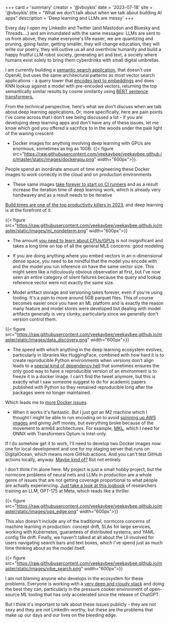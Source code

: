 +++
card = 'summary'
creator = '@vboykis'
date = '2023-07-18'
site = '@vboykis'
title = "What we don't talk about when we talk about building AI apps"
description = 'Deep learning and LLMs are messy'
+++

Every day I open my LinkedIn and Twitter (and Mastodon and Bluesky and Threads....) and am innundated with the same messages: LLMs are sent to us from above, they make everyone's life easier,  we are quantizing and pruning, going faster, getting smaller, they will change education, they will write our poetry, they will outlive us all and overthrow humanity and build a happy fruitful LLM robot society, generating art and text, a society where humans exist solely to bring them cyberdrinks with small digital umbrellas. 

I am currently building a [semantic search application](https://viberary.pizza), that doesn't use OpenAI, but uses the same architectural patterns as most vector search applications - a query tower that [encodes text to embeddings](https://vickiboykis.com/what_are_embeddings/) and does KNN lookup against a model with pre-encoded vectors, returning the top semantically similar results by cosine similarity using [BERT sentence transformers.](https://www.sbert.net/) 

From the technical perspective, here's what we don't discuss when we talk about deep learning applications. Or, more specifically, here are pain points I've come across that I don't see being discussed a lot - if you are developing deep learning apps and don't have any of these issues, let me know which god you offered a sacrifice to in the woods under the pale light of the waning crescent:

+ Docker images for anything involving deep learning with GPUs are enormous, sometimes as big as 10GB. {{< figure src="https://raw.githubusercontent.com/veekaybee/veekaybee.github.io/master/static/images/dockergpu.png" width="600px">}}. 

People spend an inordinate amount of time engineering these Docker images to work correctly in the cloud and on production environments

+ These same images [take forever to start on CI runners](https://blog.allenai.org/python-caching-in-github-actions-e9452698e98d) and as a result increase the iteration time of deep learning work, which is already very handwavey and as a result needs to be iterative

[Build times are one of the top productivity killers in 2023](https://newsletter.abinoda.com/p/build-times-and-developer-productivity), and deep learning is at the forefront of it. 

{{< figure src="https://raw.githubusercontent.com/veekaybee/veekaybee.github.io/master/static/images/ml_nondeterm.png" width="600px">}}

+ The amount [you need to learn about CPUs/GPUs](https://timdettmers.com/2023/01/30/which-gpu-for-deep-learning/) is not insignificant and takes a long time on top of all the general MLE concerns: good modeling 

+ If you are doing anything where you embed vectors in an n-dimensional dense space, you need to be mindful that the model you encode with and the model you run inference on have the same vector size. This might seem like a ridiculously obvious observation at first, but I've now seen an entire category of silent failures because the query and lookup reference vector were not exactly the same size. 

+ Model artifact storage and versioning takes forever, even if you're using tooling. It's a pain to move around 5GB parquet files. This of course becomes easier once you have an ML platform and is exactly the reason many feature and model stores were developed but dealing with model artifacts generally is very clunky, particularly since we generally don't version control them.  

{{< figure src="https://raw.githubusercontent.com/veekaybee/veekaybee.github.io/master/static/images/data_discovery.png" width="600px">}}

+ The speed with which anything in the deep learning ecosystem evolves, particularly in libraries like HuggingFace, combined with how hard it is to create reproducible Python environments when versions don't align leads to a [special kind of dependency hell](https://news.ycombinator.com/item?id=20672201) that sometimes ensures the only good way to have a reproducible version of an environment is to freeze it in a docker image. I can't find the tweet anymore, but this is exactly what I saw someone suggest to do for academic papers published with Python so they remained reproducible long after the packages were no longer maintained. 

Which leads me to [more Docker issues](https://www.youtube.com/watch?v=I4wkCSd7iMM). 

+ When it works it's fantastic. But I just got an M2 machine which I thought I might be able to run encoding on to avoid [spinning up AWS images](https://vickiboykis.com/2022/07/26/how-to-prepare-an-aws-test-image-for-pytorch/) and giving Jeff money, but everything broke because of the movement to arm64 architectures. For example, [MKL](https://www.reddit.com/r/DSP/comments/dh25lq/intel_mkl_on_arm_hear_me_out/), which I need for ONNX with Transformers Optum is Intel-only. 

If I do somehow get it to work, I'll need to develop two Docker images now: one for local development and one for my staging server that runs on DigitalOcean, which means more GitHub actions. And you can't test GitHub actions locally, anyway. [Maybe kind of?](https://github.com/nektos/act) But not entirely. 

I don't think I'm alone here. My project is just a small hobby project, but the normcore problems of neural nets and LLMs in production are a whole genre of issues that are not getting coverage proportional to what people are actually experiencing. [Just take a look at this logbook](https://github.com/facebookresearch/metaseq/blob/main/projects/OPT/chronicles/OPT175B_Logbook.pdf) of researchers training an LLM, OPT-175 at Meta, which reads like a thriller. 

{{< figure src="https://raw.githubusercontent.com/veekaybee/veekaybee.github.io/master/static/images/ops_edge.png" width="600px">}}

This also doesn't include any of the traditional, normcore concerns of machine learning in production: concept drift, SLAs for large services, working with Kubernetes, guarantees of distributed systems, and YAML config file drift. Finally, we haven't talked at all about the UI involved for users navigating search bars and text boxes, which I've spend just as much time thinking about as the model itself. 

{{< figure src="https://raw.githubusercontent.com/veekaybee/veekaybee.github.io/master/static/images/vibe_search.png" width="600px">}}

I am not blaming anyone who develops in the ecosystem for these problems. Everyone is working with a [very deep and cloudy stack](https://vickiboykis.com/2022/12/05/the-cloudy-layers-of-modern-day-programming/) and doing the best they can, particularly in the pressure cooker environment of open-source ML tooling that has only accelerated since the release of ChatGPT. 

But I think it's important to talk about these issues publicly - they are not sexy and they are not LinkedIn-worthy, but these are the problems that make up our days and our lives on the bleeding edge.